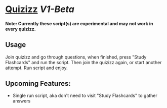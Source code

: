 # [Quizizz](script.js) *V1-Beta*

#### Note: Currently these script(s) are experimental and may not work in every quizizz.

## Usage
Join quizizz and go through questions, when finished, press "Study Flashcards" and run the script. Then join the quizizz again, or start another attempt. Run script and enjoy.

## Upcoming Features:
- Single run script, aka don't need to visit "Study Flashcards" to gather answers
